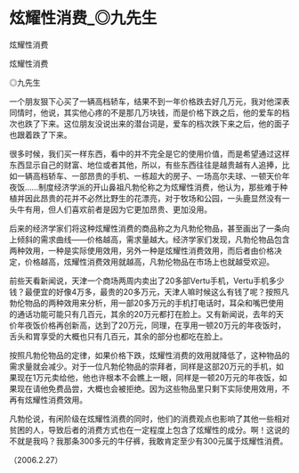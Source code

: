 # 炫耀性消费_◎九先生

炫耀性消费

炫耀性消费

◎九先生

一个朋友狠下心买了一辆高档轿车，结果不到一年价格跌去好几万元，我对他深表同情时，他说，其实他心疼的不是那几万块钱，而是价格下跌之后，他的爱车的档次也跌了下来。这位朋友没说出来的潜台词是，爱车的档次跌下来之后，他的面子也跟着跌了下来。

很多时候，我们买一样东西，看中的并不完全是它的使用价值，而是希望通过这样东西显示自己的财富、地位或者其他，所以，有些东西往往是越贵越有人追捧，比如一辆高档轿车、一部昂贵的手机、一栋超大的房子、一场高尔夫球、一顿天价年夜饭……制度经济学派的开山鼻祖凡勃伦称之为炫耀性消费，他认为，那些难于种植并因此昂贵的花并不必然比野生的花漂亮，对于牧场和公园，一头鹿显然没有一头牛有用，但人们喜欢前者是因为它更加昂贵、更加没用。

后来的经济学家们将这种炫耀性消费的商品称之为凡勃伦物品，甚至画出了一条向上倾斜的需求曲线——价格越高，需求量越大。经济学家们发现，凡勃伦物品包含两种效用，一种是实际使用效用，另外一种是炫耀性消费效用，而后者由价格决定，价格越高，炫耀性消费效用就越高，凡勃伦物品在市场上也就越受欢迎。

前些天看新闻说，天津一个商场两周内卖出了20多部Vertu手机，Vertu手机多少钱？最便宜的好像4万多，最贵的20多万元，天津人嘛时候这么有钱了呢？按照凡勃伦物品的两种效用来分析，用一部20多万元的手机打电话时，耳朵和嘴巴使用的通话功能可能只有几百元，其余的20万元都打在脸上。又有新闻说，去年的天价年夜饭价格再创新高，达到了20万元，同理，在享用一顿20万元的年夜饭时，舌头和胃享受的大概也只有几百元，其余的部分也都吃在脸上。

按照凡勃伦物品的定律，如果价格下跌，炫耀性消费的效用就降低了，这种物品的需求量就会减少。对于一位凡勃伦物品的崇拜者，同样是这部20万元的手机，如果现在1万元卖给他，他也许根本不会瞧上一眼，同样是一顿20万元的年夜饭，如果现在请他免费品尝，大概也会被拒绝。因为这些物品里只剩下实际使用效用，不再有炫耀性消费效用。

凡勃伦说，有闲阶级在炫耀性消费的同时，他们的消费观点也影响了其他一些相对贫困的人，导致后者的消费方式也在一定程度上包含了炫耀性的成分。啊！这说的不就是我吗？我那条300多元的牛仔裤，我敢肯定至少有300元属于炫耀性消费。

（2006.2.27）